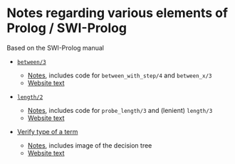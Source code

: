 # Notes regarding various elements of Prolog / SWI-Prolog

Based on the SWI-Prolog manual

- [`between/3`](https://eu.swi-prolog.org/pldoc/doc_for?object=between/3)
   - [Notes](about_between), includes code for `between_with_step/4` and `between_x/3` 
   - [Website text](about_between/webmanualtxt/between.txt)

- [`length/2`](https://eu.swi-prolog.org/pldoc/doc_for?object=length/2)
   - [Notes](about_length), includes code for `probe_length/3` and (lenient) `length/3`
   - [Website text](about_length/webmanualtxt/length.txt)

- [Verify type of a term](https://eu.swi-prolog.org/pldoc/man?section=typetest)
   - [Notes](about_swipl_data_types), includes image of the decision tree
   - [Website text](about_swipl_data_types/webmanualtxt/type_tree_in_ascii.txt)
   
